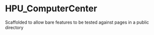 HPU_ComputerCenter
==================

Scaffolded to allow bare features to be tested against pages in a public directory
